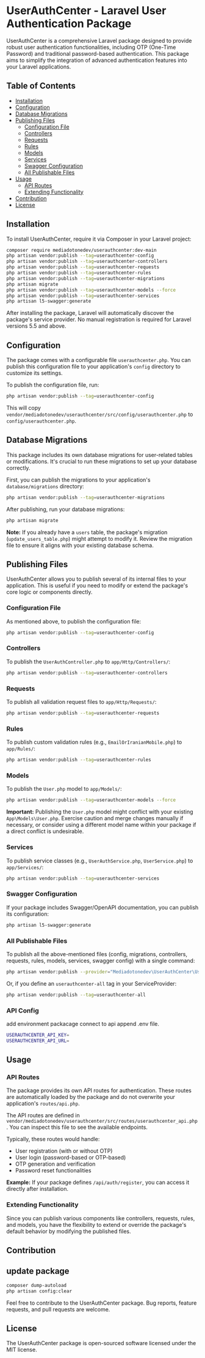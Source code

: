 
# UserAuthCenter - Laravel User Authentication Package

UserAuthCenter is a comprehensive Laravel package designed to provide robust user authentication functionalities, including OTP (One-Time Password) and traditional password-based authentication. This package aims to simplify the integration of advanced authentication features into your Laravel applications.

## Table of Contents

-   [Installation](#installation)
-   [Configuration](#configuration)
-   [Database Migrations](#database-migrations)
-   [Publishing Files](#publishing-files)
    -   [Configuration File](#configuration-file)
    -   [Controllers](#controllers)
    -   [Requests](#requests)
    -   [Rules](#rules)
    -   [Models](#models)
    -   [Services](#services)
    -   [Swagger Configuration](#swagger-configuration)
    -   [All Publishable Files](#all-publishable-files)
-   [Usage](#usage)
    -   [API Routes](#api-routes)
    -   [Extending Functionality](#extending-functionality)
-   [Contribution](#contribution)
-   [License](#license)

## Installation

To install UserAuthCenter, require it via Composer in your Laravel project:

```bash
composer require mediadotonedev/userauthcenter:dev-main
php artisan vendor:publish --tag=userauthcenter-config
php artisan vendor:publish --tag=userauthcenter-controllers
php artisan vendor:publish --tag=userauthcenter-requests
php artisan vendor:publish --tag=userauthcenter-rules
php artisan vendor:publish --tag=userauthcenter-migrations
php artisan migrate
php artisan vendor:publish --tag=userauthcenter-models --force
php artisan vendor:publish --tag=userauthcenter-services
php artisan l5-swagger:generate
```

After installing the package, Laravel will automatically discover the package's service provider. No manual registration is required for Laravel versions 5.5 and above.

## Configuration

The package comes with a configurable file `userauthcenter.php`. You can publish this configuration file to your application's `config` directory to customize its settings.

To publish the configuration file, run:

```bash
php artisan vendor:publish --tag=userauthcenter-config
```

This will copy `vendor/mediadotonedev/userauthcenter/src/config/userauthcenter.php` to `config/userauthcenter.php`.

## Database Migrations

This package includes its own database migrations for user-related tables or modifications. It's crucial to run these migrations to set up your database correctly.

First, you can publish the migrations to your application's `database/migrations` directory:

```bash
php artisan vendor:publish --tag=userauthcenter-migrations
```

After publishing, run your database migrations:

```bash
php artisan migrate
```

**Note:** If you already have a `users` table, the package's migration (`update_users_table.php`) might attempt to modify it. Review the migration file to ensure it aligns with your existing database schema.

## Publishing Files

UserAuthCenter allows you to publish several of its internal files to your application. This is useful if you need to modify or extend the package's core logic or components directly.

### Configuration File

As mentioned above, to publish the configuration file:

```bash
php artisan vendor:publish --tag=userauthcenter-config
```

### Controllers

To publish the `UserAuthController.php` to `app/Http/Controllers/`:

```bash
php artisan vendor:publish --tag=userauthcenter-controllers
```

### Requests

To publish all validation request files to `app/Http/Requests/`:

```bash
php artisan vendor:publish --tag=userauthcenter-requests
```

### Rules

To publish custom validation rules (e.g., `EmailOrIranianMobile.php`) to `app/Rules/`:

```bash
php artisan vendor:publish --tag=userauthcenter-rules
```

### Models

To publish the `User.php` model to `app/Models/`:

```bash
php artisan vendor:publish --tag=userauthcenter-models --force
```

**Important:** Publishing the `User.php` model might conflict with your existing `App\Models\User.php`. Exercise caution and merge changes manually if necessary, or consider using a different model name within your package if a direct conflict is undesirable.

### Services

To publish service classes (e.g., `UserAuthService.php`, `UserService.php`) to `app/Services/`:

```bash
php artisan vendor:publish --tag=userauthcenter-services
```

### Swagger Configuration

If your package includes Swagger/OpenAPI documentation, you can publish its configuration:

```bash
php artisan l5-swagger:generate
```

### All Publishable Files

To publish all the above-mentioned files (config, migrations, controllers, requests, rules, models, services, swagger config) with a single command:

```bash
php artisan vendor:publish --provider="Mediadotonedev\UserAuthCenter\UserauthcenterServiceProvider"
```

Or, if you define an `userauthcenter-all` tag in your ServiceProvider:

```bash
php artisan vendor:publish --tag=userauthcenter-all
```

### API Config

add environment packacage connect to api  append .env file.

```bash
USERAUTHCENTER_API_KEY=
USERAUTHCENTER_API_URL=
```

## Usage

### API Routes

The package provides its own API routes for authentication. These routes are automatically loaded by the package and do not overwrite your application's `routes/api.php`.

The API routes are defined in `vendor/mediadotonedev/userauthcenter/src/routes/userauthcenter_api.php`. You can inspect this file to see the available endpoints.

Typically, these routes would handle:

- User registration (with or without OTP)
- User login (password-based or OTP-based)
- OTP generation and verification
- Password reset functionalities

**Example:** If your package defines `/api/auth/register`, you can access it directly after installation.

### Extending Functionality

Since you can publish various components like controllers, requests, rules, and models, you have the flexibility to extend or override the package's default behavior by modifying the published files.

## Contribution

## update package 
```bash
composer dump-autoload
php artisan config:clear
```

Feel free to contribute to the UserAuthCenter package. Bug reports, feature requests, and pull requests are welcome.

## License

The UserAuthCenter package is open-sourced software licensed under the MIT license.

